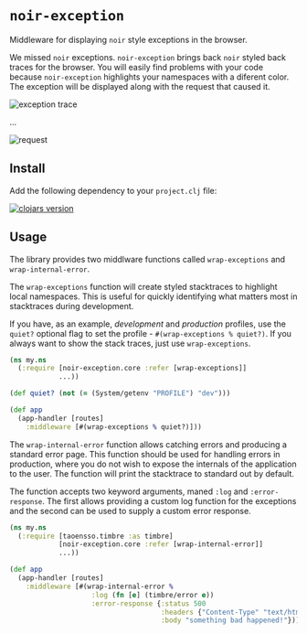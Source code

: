 `noir-exception`
==============
Middleware for displaying `noir` style exceptions in the browser.

We missed `noir` exceptions. `noir-exception` brings back `noir` styled back traces
for the browser. You will easily find problems with your code because
`noir-exception` highlights your namespaces with a diferent color. The exception will
be displayed along with the request that caused it.

![exception trace](https://raw.githubusercontent.com/yogthos/noir-exception/master/exception.png)

...

![request](https://raw.githubusercontent.com/yogthos/noir-exception/master/request.png)

Install
-------
Add the following dependency to your `project.clj` file:

[![clojars version](https://clojars.org/noir-exception/latest-version.svg?raw=true)](https://clojars.org/noir-exception)

Usage
-------
The library provides two middlware functions called `wrap-exceptions` and `wrap-internal-error`.

The `wrap-exceptions` function will create styled stacktraces to highlight local namespaces.
This is useful for quickly identifying what matters most in stacktraces during development.

If you have, as an example, <em>development</em> and <em>production</em> profiles,
use the `quiet?` optional flag to set the profile - `#(wrap-exceptions % quiet?)`.
If you always want to show the stack traces, just use `wrap-exceptions`.
```clj
(ns my.ns
  (:require [noir-exception.core :refer [wrap-exceptions]]
            ...))

(def quiet? (not (= (System/getenv "PROFILE") "dev")))

(def app
  (app-handler [routes]
    :middleware [#(wrap-exceptions % quiet?)]))
```

The `wrap-internal-error` function allows catching errors and producing a standard error page.
This function should be used for handling errors in production, where you do not wish to expose
the internals of the application to the user. The function will print the stacktrace to standard
out by default.

The function accepts two keyword arguments, maned `:log`  and `:error-response`. The first
allows providing a custom log function for the exceptions and the second can be used to supply
a custom error response.

```clj
(ns my.ns
  (:require [taoensso.timbre :as timbre]
            [noir-exception.core :refer [wrap-internal-error]]
            ...))

(def app
  (app-handler [routes]
    :middleware [#(wrap-internal-error %
                    :log (fn [e] (timbre/error e))
                    :error-response {:status 500
                                     :headers {"Content-Type" "text/html"}
                                     :body "something bad happened!"})]))
```


